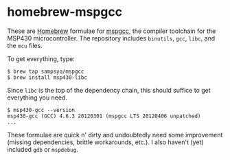 homebrew-mspgcc
===============

These are [Homebrew][] formulae for [mspgcc][], the compiler toolchain for the MSP430 microcontroller. The repository includes `binutils`, `gcc`, `libc`, and the `mcu` files.

To get everything, type:

    $ brew tap sampsyo/mspgcc
    $ brew install msp430-libc

Since `libc` is the top of the dependency chain, this should suffice to get everything you need.

    $ msp430-gcc --version
    msp430-gcc (GCC) 4.6.3 20120301 (mspgcc LTS 20120406 unpatched)
    ...

These formulae are quick n' dirty and undoubtedly need some improvement (missing dependencies, brittle workarounds, etc.). I also haven't (yet) included `gdb` or `mspdebug`.

[mspgcc]: http://mspgcc.sourceforge.net/
[Homebrew]: http://mxcl.github.io/homebrew/

